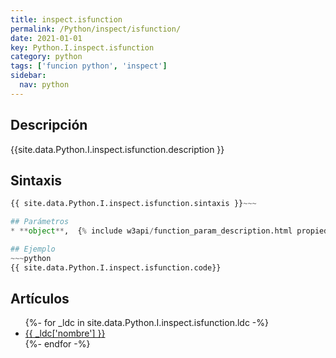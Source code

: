 ```yaml
---
title: inspect.isfunction
permalink: /Python/inspect/isfunction/
date: 2021-01-01
key: Python.I.inspect.isfunction
category: python
tags: ['funcion python', 'inspect']
sidebar: 
  nav: python
---
```


## Descripción
{{site.data.Python.I.inspect.isfunction.description }}

## Sintaxis
~~~python
{{ site.data.Python.I.inspect.isfunction.sintaxis }}~~~

## Parámetros
* **object**,  {% include w3api/function_param_description.html propiedad=site.data.Python.I.inspect.isfunction valor="object" %}

## Ejemplo
~~~python
{{ site.data.Python.I.inspect.isfunction.code}}
~~~

## Artículos
<ul>
{%- for _ldc in site.data.Python.I.inspect.isfunction.ldc -%}
   <li>
       <a href="{{_ldc['url'] }}">{{ _ldc['nombre'] }}</a>
   </li>
{%- endfor -%}
</ul>
